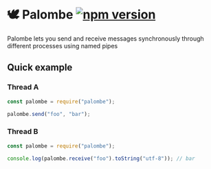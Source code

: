 # 🕊️ Palombe [![npm version](https://badge.fury.io/js/palombe.svg)](https://www.npmjs.com/package/palombe)

Palombe lets you send and receive messages synchronously through different processes using named pipes

## Quick example

### Thread A

```javascript
const palombe = require("palombe");

palombe.send("foo", "bar");
```

### Thread B

```javascript
const palombe = require("palombe");

console.log(palombe.receive("foo").toString("utf-8")); // bar
```

